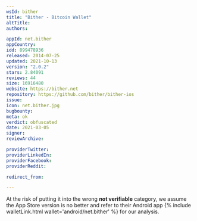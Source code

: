 ```yaml
---
wsId: bither
title: "Bither - Bitcoin Wallet"
altTitle: 
authors:

appId: net.bither
appCountry: 
idd: 899478936
released: 2014-07-25
updated: 2021-10-13
version: "2.0.2"
stars: 2.84091
reviews: 44
size: 16916480
website: https://bither.net
repository: https://github.com/bither/bither-ios
issue: 
icon: net.bither.jpg
bugbounty: 
meta: ok
verdict: obfuscated
date: 2021-03-05
signer: 
reviewArchive:

providerTwitter: 
providerLinkedIn: 
providerFacebook: 
providerReddit: 

redirect_from:

---
```


At the risk of putting it into the wrong **not verifiable** category, we assume
the App Store version is no better and refer to their Android app
{% include walletLink.html wallet='android/net.bither' %} for our analysis.
